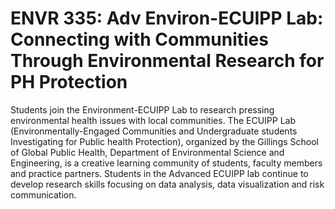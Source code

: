 # ENVR 335: Adv Environ-ECUIPP Lab: Connecting with Communities Through Environmental Research for PH Protection

Students join the Environment-ECUIPP Lab to research pressing environmental health issues with local communities. The ECUIPP Lab (Environmentally-Engaged Communities and Undergraduate students Investigating for Public health Protection), organized by the Gillings School of Global Public Health, Department of Environmental Science and Engineering, is a creative learning community of students, faculty members and practice partners. Students in the Advanced ECUIPP lab continue to develop research skills focusing on data analysis, data visualization and risk communication.